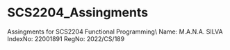 # SCS2204_Assingments
Assingments for SCS2204 Functional Programming\\
Name: M.A.N.A. SILVA
IndexNo: 22001891
RegNo: 2022/CS/189
